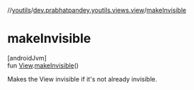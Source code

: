 //[youtils](../../index.md)/[dev.prabhatpandey.youtils.views.view](index.md)/[makeInvisible](make-invisible.md)

# makeInvisible

[androidJvm]\
fun [View](https://developer.android.com/reference/kotlin/android/view/View.html).[makeInvisible](make-invisible.md)()

Makes the View invisible if it's not already invisible.
